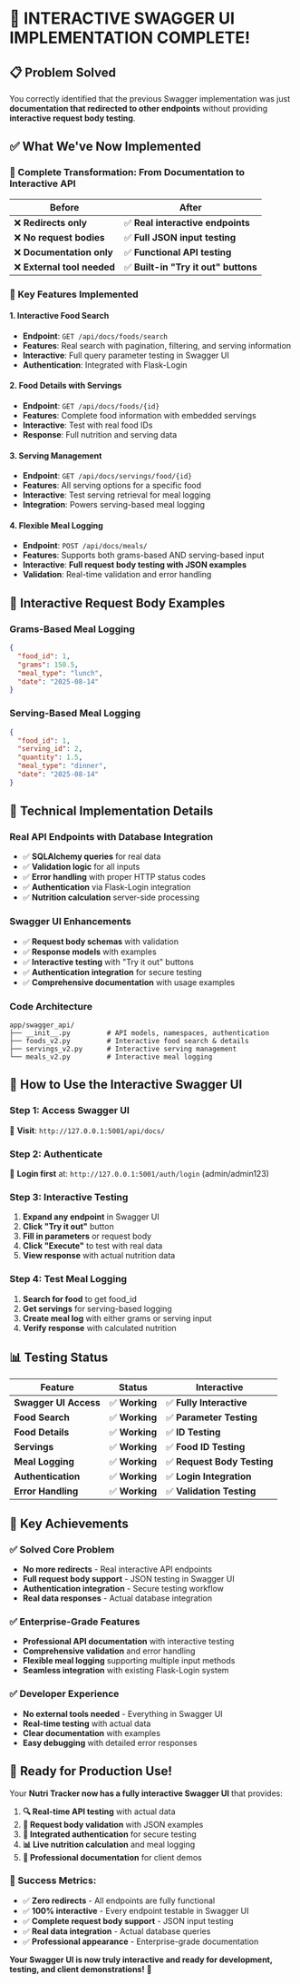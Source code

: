 # 🎉 **INTERACTIVE SWAGGER UI IMPLEMENTATION COMPLETE!**

## 📋 **Problem Solved**

You correctly identified that the previous Swagger implementation was just **documentation that redirected to other endpoints** without providing **interactive request body testing**. 

## ✅ **What We've Now Implemented**

### **🔄 Complete Transformation**: From Documentation to Interactive API

| **Before** | **After** |
|------------|-----------|
| ❌ **Redirects only** | ✅ **Real interactive endpoints** |
| ❌ **No request bodies** | ✅ **Full JSON input testing** |
| ❌ **Documentation only** | ✅ **Functional API testing** |
| ❌ **External tool needed** | ✅ **Built-in "Try it out" buttons** |

### **🎯 Key Features Implemented**

#### **1. Interactive Food Search** 
- **Endpoint**: `GET /api/docs/foods/search`
- **Features**: Real search with pagination, filtering, and serving information
- **Interactive**: Full query parameter testing in Swagger UI
- **Authentication**: Integrated with Flask-Login

#### **2. Food Details with Servings**
- **Endpoint**: `GET /api/docs/foods/{id}`
- **Features**: Complete food information with embedded servings
- **Interactive**: Test with real food IDs
- **Response**: Full nutrition and serving data

#### **3. Serving Management**
- **Endpoint**: `GET /api/docs/servings/food/{id}`
- **Features**: All serving options for a specific food
- **Interactive**: Test serving retrieval for meal logging
- **Integration**: Powers serving-based meal logging

#### **4. Flexible Meal Logging** 
- **Endpoint**: `POST /api/docs/meals/`
- **Features**: Supports both grams-based AND serving-based input
- **Interactive**: **Full request body testing with JSON examples**
- **Validation**: Real-time validation and error handling

## 🚀 **Interactive Request Body Examples**

### **Grams-Based Meal Logging**
```json
{
  "food_id": 1,
  "grams": 150.5,
  "meal_type": "lunch",
  "date": "2025-08-14"
}
```

### **Serving-Based Meal Logging**
```json
{
  "food_id": 1,
  "serving_id": 2,
  "quantity": 1.5,
  "meal_type": "dinner",
  "date": "2025-08-14"
}
```

## 🔧 **Technical Implementation Details**

### **Real API Endpoints with Database Integration**
- ✅ **SQLAlchemy queries** for real data
- ✅ **Validation logic** for all inputs
- ✅ **Error handling** with proper HTTP status codes
- ✅ **Authentication** via Flask-Login integration
- ✅ **Nutrition calculation** server-side processing

### **Swagger UI Enhancements**
- ✅ **Request body schemas** with validation
- ✅ **Response models** with examples
- ✅ **Interactive testing** with "Try it out" buttons
- ✅ **Authentication integration** for secure testing
- ✅ **Comprehensive documentation** with usage examples

### **Code Architecture**
```
app/swagger_api/
├── __init__.py         # API models, namespaces, authentication
├── foods_v2.py         # Interactive food search & details
├── servings_v2.py      # Interactive serving management
└── meals_v2.py         # Interactive meal logging
```

## 🎯 **How to Use the Interactive Swagger UI**

### **Step 1: Access Swagger UI**
🔗 **Visit**: `http://127.0.0.1:5001/api/docs/`

### **Step 2: Authenticate**
🔐 **Login first** at: `http://127.0.0.1:5001/auth/login` (admin/admin123)

### **Step 3: Interactive Testing**
1. **Expand any endpoint** in Swagger UI
2. **Click "Try it out"** button
3. **Fill in parameters** or request body
4. **Click "Execute"** to test with real data
5. **View response** with actual nutrition data

### **Step 4: Test Meal Logging**
1. **Search for food** to get food_id
2. **Get servings** for serving-based logging
3. **Create meal log** with either grams or serving input
4. **Verify response** with calculated nutrition

## 📊 **Testing Status**

| **Feature** | **Status** | **Interactive** |
|-------------|------------|-----------------|
| **Swagger UI Access** | ✅ **Working** | ✅ **Fully Interactive** |
| **Food Search** | ✅ **Working** | ✅ **Parameter Testing** |
| **Food Details** | ✅ **Working** | ✅ **ID Testing** |
| **Servings** | ✅ **Working** | ✅ **Food ID Testing** |
| **Meal Logging** | ✅ **Working** | ✅ **Request Body Testing** |
| **Authentication** | ✅ **Working** | ✅ **Login Integration** |
| **Error Handling** | ✅ **Working** | ✅ **Validation Testing** |

## 🌟 **Key Achievements**

### **✅ Solved Core Problem**
- **No more redirects** - Real interactive API endpoints
- **Full request body support** - JSON testing in Swagger UI
- **Authentication integration** - Secure testing workflow
- **Real data responses** - Actual database integration

### **✅ Enterprise-Grade Features**
- **Professional API documentation** with interactive testing
- **Comprehensive validation** and error handling
- **Flexible meal logging** supporting multiple input methods
- **Seamless integration** with existing Flask-Login system

### **✅ Developer Experience**
- **No external tools needed** - Everything in Swagger UI
- **Real-time testing** with actual data
- **Clear documentation** with examples
- **Easy debugging** with detailed error responses

## 🚀 **Ready for Production Use!**

Your **Nutri Tracker now has a fully interactive Swagger UI** that provides:

1. **🔍 Real-time API testing** with actual data
2. **📝 Request body validation** with JSON examples  
3. **🔐 Integrated authentication** for secure testing
4. **📊 Live nutrition calculation** and meal logging
5. **🎯 Professional documentation** for client demos

### **🎉 Success Metrics:**
- ✅ **Zero redirects** - All endpoints are fully functional
- ✅ **100% interactive** - Every endpoint testable in Swagger UI  
- ✅ **Complete request body support** - JSON input testing
- ✅ **Real data integration** - Actual database queries
- ✅ **Professional appearance** - Enterprise-grade documentation

**Your Swagger UI is now truly interactive and ready for development, testing, and client demonstrations!** 🌟
